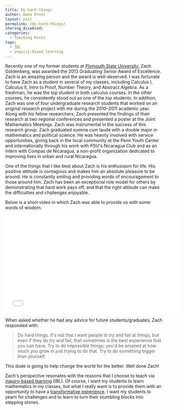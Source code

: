 ```yaml
---
title: Do hard things
author: Dana Ernst
layout: post
permalink: /do-hard-things/
sharing_disabled:
categories:
  - Teaching Posts
tags:
  - IBL
  - inquiry-based learning
---
```


Recently one of my former students at [Plymouth State University](http://plymouth.edu), Zach Goldenberg, was awarded the 2013 Graduating Senior Award of Excellence. Zach is an amazing person and the award is well-deserved. I was fortunate to have Zach as a student in several of my classes, including Calculus I, Calculus II, Intro to Proof, Number Theory, and Abstract Algebra. As a freshman, he was the top student in both calculus courses. In the other courses, he consistently stood out as one of the top students. In addition, Zach was one of four undergraduate research students that worked on an original research project with me during the 2010–2011 academic year. Along with his fellow researchers, Zach presented the findings of their research at two regional conferences and presented a poster at the Joint Mathematics Meetings. Zach was instrumental in the success of this research group. Zach graduated summa cum laude with a double major in mathematics and political science. He was heavily involved with service opportunities, giving back in the local community at the Pemi Youth Center and internationally through his work with PSU's Nicaragua Club and as an intern with Compas de Nicaragua, a non-profit organization dedicated to improving lives in urban and rural Nicaragua.

One of the things that I like best about Zach is his enthusiasm for life. His positive attitude is contagious and makes him an absolute pleasure to be around. He is constantly smiling and providing words of encouragement to those around him. Zach has been an exceptional role model for others by demonstrating that hard work pays off, and that the right attitude can make the difficulties and challenges enjoyable.

Below is a short video in which Zach was able to provide us with some words of wisdom.

<iframe width="560" height="315" src="//www.youtube.com/embed/bjXsBWihTOM" frameborder="0" allowfullscreen></iframe>

When asked whether he had any advice for future students/graduates, Zach responded with:

> Do hard things. It's not that I want people to try and fail at things, but even if they do try and fail, that sometimes is the best experience that you can have. Try to do impossible things; you'd be amazed at how much you grow in just trying to do that. Try to do something bigger than yourself.

This dude is going to help change the world for the better.﻿ Well done Zach!

Zach's perspective resonates with the reasons that I choose to teach via [inquiry-based learning](http://maamathedmatters.blogspot.com/2013/05/what-heck-is-ibl.html) (IBL). Of course, I want my students to learn mathematics in my classes, but what I really want is to provide them with an opportunity to have a [transformative experience](http://en.wikipedia.org/wiki/Transformative_learning). I want my students to yearn for challenges and to learn to turn their stumbling blocks into stepping stones.

